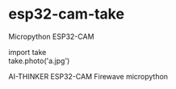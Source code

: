 # esp32-cam-take

Micropython ESP32-CAM


import take  
take.photo('a.jpg')  

AI-THINKER ESP32-CAM Firewave micropython  

